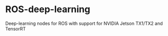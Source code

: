 # ROS-deep-learning
Deep-learning nodes for ROS with support for NVIDIA Jetson TX1/TX2 and TensorRT
